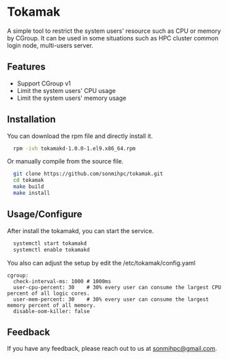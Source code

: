 # Tokamak

A simple tool to restrict the system users' resource such as CPU or memory by CGroup. It can be used in some situations 
such as HPC cluster common login node, multi-users server.


## Features

- Support CGroup v1
- Limit the system users' CPU usage 
- Limit the system users' memory usage


## Installation

You can download the rpm file and directly install it.

```bash
  rpm -ivh tokamakd-1.0.0-1.el9.x86_64.rpm
```

Or manually compile from the source file.

```bash
  git clone https://github.com/sonmihpc/tokamak.git
  cd tokamak
  make build
  make install
```

## Usage/Configure

After install the tokamakd, you can start the service.
```bash
  systemctl start tokamakd
  systemctl enable tokamakd
```

You also can adjust the setup by edit the /etc/tokamak/config.yaml

```
cgroup:
  check-interval-ms: 1000 # 1000ms
  user-cpu-percent: 30    # 30% every user can consume the largest CPU percent of all logic cores.
  user-mem-percent: 30    # 30% every user can consume the largest memory percent of all memory.
  disable-oom-killer: false
```


## Feedback

If you have any feedback, please reach out to us at sonmihpc@gmail.com.

